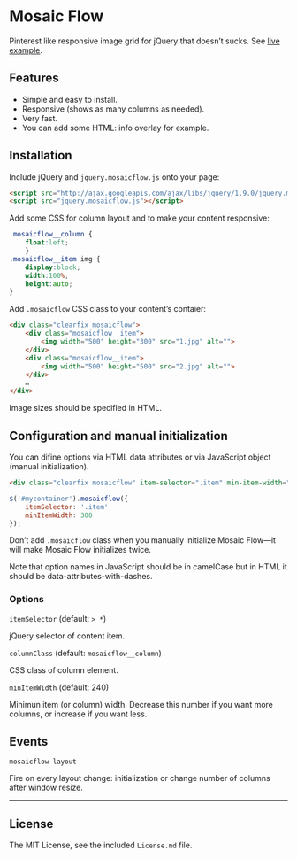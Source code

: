 # Mosaic Flow

Pinterest like responsive image grid for jQuery that doesn’t sucks. See [live example](http://sapegin.github.com/jquery.mosaicflow/).


## Features

- Simple and easy to install.
- Responsive (shows as many columns as needed).
- Very fast.
- You can add some HTML: info overlay for example.


## Installation

Include jQuery and `jquery.mosaicflow.js` onto your page:

```html
<script src="http://ajax.googleapis.com/ajax/libs/jquery/1.9.0/jquery.min.js"></script>
<script src="jquery.mosaicflow.js"></script>
```

Add some CSS for column layout and to make your content responsive:

```css
.mosaicflow__column {
	float:left;
	}
.mosaicflow__item img {
	display:block;
	width:100%;
	height:auto;
}
```

Add `.mosaicflow` CSS class to your content’s contaier:

```html
<div class="clearfix mosaicflow">
	<div class="mosaicflow__item">
		<img width="500" height="300" src="1.jpg" alt="">
	</div>
	<div class="mosaicflow__item">
		<img width="500" height="500" src="2.jpg" alt="">
	</div>
	…
</div>
```

Image sizes should be specified in HTML.


## Configuration and manual initialization

You can difine options via HTML data attributes or via JavaScript object (manual initialization).

```html
<div class="clearfix mosaicflow" item-selector=".item" min-item-width="300">
```

```javascript
$('#mycontainer').mosaicflow({
	itemSelector: '.item'
	minItemWidth: 300
});
```

Don’t add `.mosaicflow` class when you manually initialize Mosaic Flow—it will make Mosaic Flow initializes twice.

Note that option names in JavaScript should be in camelCase but in HTML it should be data-attributes-with-dashes.


### Options

`itemSelector` (default: `> *`)

jQuery selector of content item.

`columnClass` (default: `mosaicflow__column`)

CSS class of column element.

`minItemWidth` (default: 240)

Minimun item (or column) width. Decrease this number if you want more columns, or increase if you want less.


## Events

`mosaicflow-layout`

Fire on every layout change: initialization or change number of columns after window resize.


---

## License

The MIT License, see the included `License.md` file.
